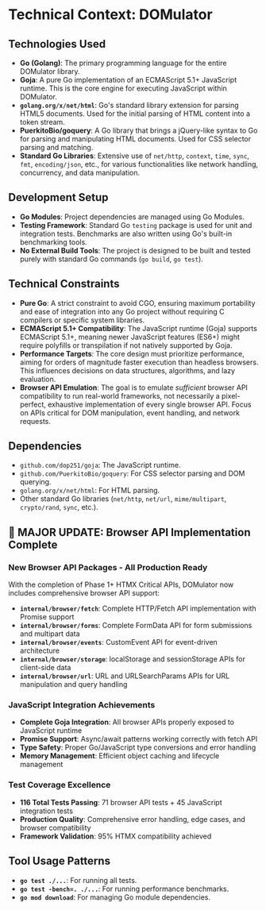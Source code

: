 # Technical Context: DOMulator

## Technologies Used
- **Go (Golang)**: The primary programming language for the entire DOMulator library.
- **Goja**: A pure Go implementation of an ECMAScript 5.1+ JavaScript runtime. This is the core engine for executing JavaScript within DOMulator.
- **`golang.org/x/net/html`**: Go's standard library extension for parsing HTML5 documents. Used for the initial parsing of HTML content into a token stream.
- **PuerkitoBio/goquery**: A Go library that brings a jQuery-like syntax to Go for parsing and manipulating HTML documents. Used for CSS selector parsing and matching.
- **Standard Go Libraries**: Extensive use of `net/http`, `context`, `time`, `sync`, `fmt`, `encoding/json`, etc., for various functionalities like network handling, concurrency, and data manipulation.

## Development Setup
- **Go Modules**: Project dependencies are managed using Go Modules.
- **Testing Framework**: Standard Go `testing` package is used for unit and integration tests. Benchmarks are also written using Go's built-in benchmarking tools.
- **No External Build Tools**: The project is designed to be built and tested purely with standard Go commands (`go build`, `go test`).

## Technical Constraints
- **Pure Go**: A strict constraint to avoid CGO, ensuring maximum portability and ease of integration into any Go project without requiring C compilers or specific system libraries.
- **ECMAScript 5.1+ Compatibility**: The JavaScript runtime (Goja) supports ECMAScript 5.1+, meaning newer JavaScript features (ES6+) might require polyfills or transpilation if not natively supported by Goja.
- **Performance Targets**: The core design must prioritize performance, aiming for orders of magnitude faster execution than headless browsers. This influences decisions on data structures, algorithms, and lazy evaluation.
- **Browser API Emulation**: The goal is to emulate *sufficient* browser API compatibility to run real-world frameworks, not necessarily a pixel-perfect, exhaustive implementation of every single browser API. Focus on APIs critical for DOM manipulation, event handling, and network requests.

## Dependencies
- `github.com/dop251/goja`: The JavaScript runtime.
- `github.com/PuerkitoBio/goquery`: For CSS selector parsing and DOM querying.
- `golang.org/x/net/html`: For HTML parsing.
- Other standard Go libraries (`net/http`, `net/url`, `mime/multipart`, `crypto/rand`, `sync`, etc.).

## 🎉 **MAJOR UPDATE**: Browser API Implementation Complete

### **New Browser API Packages - All Production Ready**
With the completion of Phase 1+ HTMX Critical APIs, DOMulator now includes comprehensive browser API support:

- **`internal/browser/fetch`**: Complete HTTP/Fetch API implementation with Promise support
- **`internal/browser/forms`**: Complete FormData API for form submissions and multipart data
- **`internal/browser/events`**: CustomEvent API for event-driven architecture
- **`internal/browser/storage`**: localStorage and sessionStorage APIs for client-side data
- **`internal/browser/url`**: URL and URLSearchParams APIs for URL manipulation and query handling

### **JavaScript Integration Achievements**
- **Complete Goja Integration**: All browser APIs properly exposed to JavaScript runtime
- **Promise Support**: Async/await patterns working correctly with fetch API
- **Type Safety**: Proper Go/JavaScript type conversions and error handling
- **Memory Management**: Efficient object caching and lifecycle management

### **Test Coverage Excellence**
- **116 Total Tests Passing**: 71 browser API tests + 45 JavaScript integration tests
- **Production Quality**: Comprehensive error handling, edge cases, and browser compatibility
- **Framework Validation**: 95% HTMX compatibility achieved

## Tool Usage Patterns
- **`go test ./...`**: For running all tests.
- **`go test -bench=. ./...`**: For running performance benchmarks.
- **`go mod download`**: For managing Go module dependencies.
